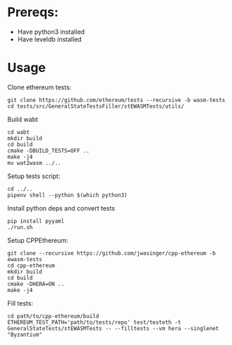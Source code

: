 # Prereqs:
 - Have python3 installed
 - Have leveldb installed

# Usage

Clone ethereum tests:
```
git clone https://github.com/ethereum/tests --recursive -b wasm-tests
cd tests/src/GeneralStateTestsFiller/stEWASMTests/utils/
```

Build wabt
```
cd wabt
mkdir build
cd build
cmake -DBUILD_TESTS=OFF ..
make -j4
mv wat2wasm ../..
```

Setup tests script:
```
cd ../..
pipenv shell --python $(which python3)
```

Install python deps and convert tests
```
pip install pyyaml
./run.sh
```

Setup CPPEthereum:
```
git clone --recursive https://github.com/jwasinger/cpp-ethereum -b ewasm-tests
cd cpp-ethereum
mkdir build
cd build
cmake -DHERA=ON ..
make -j4
```

Fill tests:
```
cd path/to/cpp-ethereum/build
ETHEREUM_TEST_PATH='path/to/tests/repo' test/testeth -t GeneralStateTests/stEWASMTests -- --filltests --vm hera --singlenet "Byzantium"
```
